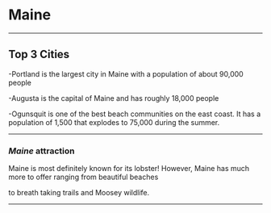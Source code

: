 # Maine
---
## Top 3 Cities
-Portland is the largest city in Maine with a population of about 90,000 people 

-Augusta is the capital of Maine and has roughly 18,000 people

-Ogunsquit is one of the best beach communities on the east coast. It has a population of 1,500 that explodes to 75,000 during the summer.

---
### *Maine* attraction
Maine is most definitely known for its lobster! However, Maine has much more to offer ranging from beautiful beaches

to breath taking trails and Moosey wildlife.

---